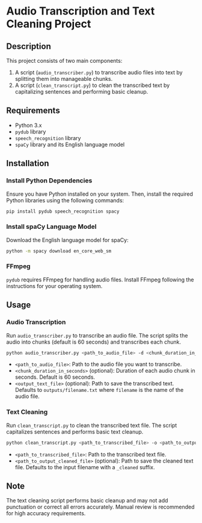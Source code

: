 
# Audio Transcription and Text Cleaning Project

## Description
This project consists of two main components: 
1. A script (`audio_transcriber.py`) to transcribe audio files into text by splitting them into manageable chunks.
2. A script (`clean_transcript.py`) to clean the transcribed text by capitalizing sentences and performing basic cleanup.

## Requirements
- Python 3.x
- `pydub` library
- `speech_recognition` library
- `spaCy` library and its English language model

## Installation

### Install Python Dependencies
Ensure you have Python installed on your system. Then, install the required Python libraries using the following commands:

```bash
pip install pydub speech_recognition spacy
```

### Install spaCy Language Model
Download the English language model for spaCy:

```bash
python -m spacy download en_core_web_sm
```

### FFmpeg
`pydub` requires FFmpeg for handling audio files. Install FFmpeg following the instructions for your operating system.

## Usage

### Audio Transcription
Run `audio_transcriber.py` to transcribe an audio file. The script splits the audio into chunks (default is 60 seconds) and transcribes each chunk.

```bash
python audio_transcriber.py <path_to_audio_file> -d <chunk_duration_in_seconds> -o <output_text_file>
```

- `<path_to_audio_file>`: Path to the audio file you want to transcribe.
- `<chunk_duration_in_seconds>` (optional): Duration of each audio chunk in seconds. Default is 60 seconds.
- `<output_text_file>` (optional): Path to save the transcribed text. Defaults to `outputs/filename.txt` where `filename` is the name of the audio file.

### Text Cleaning
Run `clean_transcript.py` to clean the transcribed text file. The script capitalizes sentences and performs basic text cleanup.

```bash
python clean_transcript.py <path_to_transcribed_file> -o <path_to_output_cleaned_file>
```

- `<path_to_transcribed_file>`: Path to the transcribed text file.
- `<path_to_output_cleaned_file>` (optional): Path to save the cleaned text file. Defaults to the input filename with a `_cleaned` suffix.

## Note
The text cleaning script performs basic cleanup and may not add punctuation or correct all errors accurately. Manual review is recommended for high accuracy requirements.